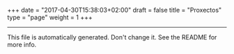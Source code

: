 +++
date = "2017-04-30T15:38:03+02:00"
draft = false
title = "Proxectos"
type = "page"
weight = 1
+++

----

This file is automatically generated. Don't change it. See the README for more info.
